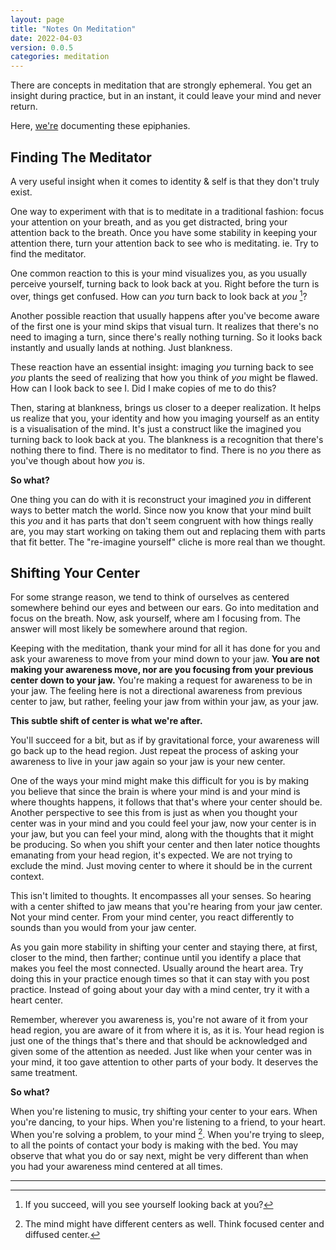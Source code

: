 ```yaml
---
layout: page
title: "Notes On Meditation"
date: 2022-04-03
version: 0.0.5
categories: meditation
---
```


There are concepts in meditation that are strongly ephemeral. You get an insight during practice,
but in an instant, it could leave your mind and never return.

Here, [we're](/how-are-you.html) documenting these epiphanies.

## Finding The Meditator

A very useful insight when it comes to identity & self is that they don't truly exist.

One way to experiment with that is to meditate in a traditional fashion: focus your attention on your breath,
and as you get distracted, bring your attention back to the breath. Once you have some
stability in keeping your attention there, turn your attention back to see who is meditating. ie. Try
to find the meditator.

One common reaction to this is your mind visualizes you, as you usually perceive yourself,
turning back to look back at you. Right before the turn is over, things get confused. How can _you_ turn
back to look back at _you_ [^1]?

Another possible reaction that usually happens after you've become aware of the first one is your mind
skips that visual turn. It realizes that there's no need to imaging a turn, since there's really nothing turning.
So it looks back instantly and usually lands at nothing. Just blankness.

These reaction have an essential insight: imaging _you_ turning back to see _you_ plants the seed of realizing
that how you think of _you_ might be flawed. How can I look back to see I. Did I make copies of me to do this?

Then, staring at blankness, brings us closer to a deeper realization. It helps us realize that you, your identity
and how you imaging yourself as an entity is a visualisation of the mind. It's just a construct like
the imagined you turning back to look back at you. The blankness is a recognition that
there's nothing there to find. There is no meditator to find. There is no _you_ there as you've though about
how _you_ is.

**So what?**

One thing you can do with it is reconstruct your imagined _you_ in different ways to better match the world.
Since now you know that your mind built this _you_ and it has parts that don't seem congruent with how things really are,
you may start working on taking them out and replacing them with parts that fit better. The "re-imagine yourself" cliche is more
real than we thought.

## Shifting Your Center

For some strange reason, we tend to think of ourselves as centered somewhere behind our eyes and between
our ears. Go into meditation and focus on the breath. Now, ask yourself, where am I focusing from. The answer will
most likely be somewhere around that region.

Keeping with the meditation, thank your mind for all it has done for you and ask your awareness
to move from your mind down to your jaw. **You are
not making your awareness move, nor are you focusing from your previous center down to your jaw.** You're making a
request for awareness to be in your jaw. The feeling here is not a directional awareness from previous center to jaw,
but rather, feeling your jaw from within your jaw, as your jaw.

**This subtle shift of center is what we're after.**

You'll succeed for a bit, but as if by gravitational force, your awareness will go back up to the head region. Just repeat
the process of asking your awareness to live in your jaw again so your jaw is your new center.

One of the ways your mind might make this difficult for you is by making you believe that since the brain is where
your mind is and your mind is where thoughts happens, it follows that that's where your center should be.
Another perspective to see this from
is just as when you thought your center was in your mind and you could feel your jaw, now your center is in your
jaw, but you can feel your mind, along with the thoughts that it might be producing. So when you shift your
center and then later notice thoughts emanating from your head region, it's expected. We are not trying to exclude the mind. Just moving
center to where it should be in the current context.

This isn't limited to thoughts. It encompasses all your senses. So hearing with a center shifted to jaw means that
you're hearing from your jaw center. Not your mind center. From your mind center, you react differently to sounds
than you would from your jaw center.

As you gain more stability in shifting your center and staying there, at first, closer to the mind, then farther;
continue until you identify a place that makes you feel the most connected. Usually around the heart area. Try doing this
in your practice enough times so that it can stay with you post practice. Instead of going about your day with a mind
center, try it with a heart center.

Remember, wherever you awareness is, you're not aware of it from your head region, you are aware of it from where it is,
as it is. Your head region is just one of the things that's there and that should be acknowledged and given some of
the attention as needed. Just like when your center was in your mind, it too gave attention to other parts of your body.
It deserves the same treatment.

**So what?**

When you're listening to music, try shifting your center to your ears. When you're dancing, to your hips. When you're listening
to a friend, to your heart. When you're solving a problem, to your mind [^2]. When you're trying to sleep, to all the points of contact
your body is making with the bed. You may observe that what you do or say next, might be very different than when you had your
awareness mind centered at all times.

---

[^1]: If you succeed, will you see yourself looking back at you?
[^2]: The mind might have different centers as well. Think focused center and diffused center.
